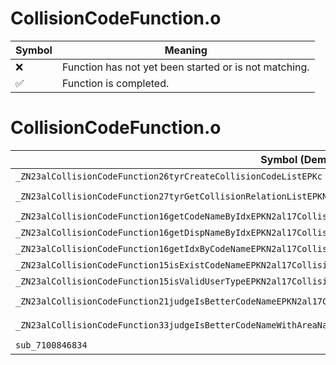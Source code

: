 # CollisionCodeFunction.o
| Symbol | Meaning 
| ------------- | ------------- 
| :x: | Function has not yet been started or is not matching. 
| :white_check_mark: | Function is completed. 


# CollisionCodeFunction.o
| Symbol (Demangled) | Symbol (Mangled) | Decompiled? |
| ------------- |  ------------- | ------------- |
| `_ZN23alCollisionCodeFunction26tyrCreateCollisionCodeListEPKc` | `alCollisionCodeFunction::tyrCreateCollisionCodeList(char const*)` | :white_check_mark: |
| `_ZN23alCollisionCodeFunction27tyrGetCollisionRelationListEPKN2al17CollisionCodeListEPKc` | `alCollisionCodeFunction::tyrGetCollisionRelationList(al::CollisionCodeList const*,char const*)` | :white_check_mark: |
| `_ZN23alCollisionCodeFunction16getCodeNameByIdxEPKN2al17CollisionCodeListEi` | `alCollisionCodeFunction::getCodeNameByIdx(al::CollisionCodeList const*,int)` | :white_check_mark: |
| `_ZN23alCollisionCodeFunction16getDispNameByIdxEPKN2al17CollisionCodeListEi` | `alCollisionCodeFunction::getDispNameByIdx(al::CollisionCodeList const*,int)` | :white_check_mark: |
| `_ZN23alCollisionCodeFunction16getIdxByCodeNameEPKN2al17CollisionCodeListEPKc` | `alCollisionCodeFunction::getIdxByCodeName(al::CollisionCodeList const*,char const*)` | :white_check_mark: |
| `_ZN23alCollisionCodeFunction15isExistCodeNameEPKN2al17CollisionCodeListEPKc` | `alCollisionCodeFunction::isExistCodeName(al::CollisionCodeList const*,char const*)` | :white_check_mark: |
| `_ZN23alCollisionCodeFunction15isValidUserTypeEPKN2al17CollisionCodeListEPKc` | `alCollisionCodeFunction::isValidUserType(al::CollisionCodeList const*,char const*)` | :white_check_mark: |
| `_ZN23alCollisionCodeFunction21judgeIsBetterCodeNameEPKN2al17CollisionCodeListEPKcS5_S5_S5_` | `alCollisionCodeFunction::judgeIsBetterCodeName(al::CollisionCodeList const*,char const*,char const*,char const*,char const*)` | :white_check_mark: |
| `_ZN23alCollisionCodeFunction33judgeIsBetterCodeNameWithAreaNameEPKN2al25CollisionCodeRelationListEPKcS5_S5_S5_S5_S5_` | `alCollisionCodeFunction::judgeIsBetterCodeNameWithAreaName(al::CollisionCodeRelationList const*,char const*,char const*,char const*,char const*,char const*,char const*)` | :white_check_mark: |
| `sub_7100846834` | `` | :white_check_mark: |
